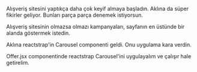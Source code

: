 Alışveriş sitesini yaptıkça daha çok keyif almaya başladın. Aklına da süper fikirler geliyor. Bunları parça parça denemek istiyorsun.

Alışveriş sitesinin olmazsa olmazı kampanyaları, sayfanın en üstünde bir alanda göstermek istedin.

Aklına reactstrap'in Carousel componenti geldi. Onu uygulama kara verdin.

Offer.jsx componentinde reactstrap Carousel'ini uygulayalım ve çalışır hale getirelim.
